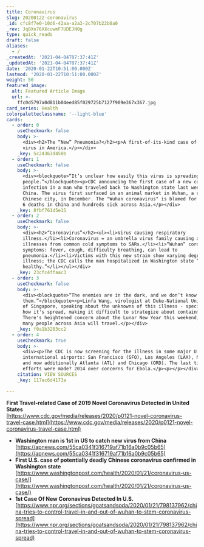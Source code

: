 ```yaml
---
title: Coronavirus
slug: 20200122-coronavirus
_id: cfc8f7e0-10d6-42aa-a2a3-2c707b22b0a0
_rev: Jq8Xn76XXcuwmF7UDEJN0g
type: quick_reads
draft: false
aliases:
  - /
_createdAt: '2021-04-04T07:37:41Z'
_updatedAt: '2021-04-04T07:37:41Z'
date: '2020-01-22T10:51:00.000Z'
lastmod: '2020-01-22T10:51:00.000Z'
weight: 50
featured_image:
  alt: Featured Article Image
  url: >-
    ffc0d5797a0d811b04eed85f029725b7127f909e367x367.jpg
card_series: Health
colorpaletteclassname: '--light-blue'
cards:
  - order: 0
    useCheckmark: false
    body: >-
      <div><h2>The “New” Pneumonia?</h2><p>A first-of-its-kind case of a deadly
      virus in America.</p></div>
    _key: 5c24363d450b
  - order: 1
    useCheckmark: false
    body: >-
      <div><blockquote>“It’s unclear how easily this virus is spreading between
      people.”</blockquote><p>CDC announcing the first case of a new coronavirus
      infection in a man who traveled back to Washington state last week from
      China. The virus first surfaced in an animal market in Wuhan, a central
      Chinese city, in December. The "Wuhan coronavirus" is blamed for at least
      6 deaths in China and hundreds sick across Asia.</p></div>
    _key: 8fbf761d5e15
  - order: 2
    useCheckmark: false
    body: >-
      <div><h2>“Coronavirus”</h2><ul><li>Virus causing respiratory
      illness.</li><li>Coronavirus = an umbrella virus family causing a range of
      illnesses from common cold symptoms to SARs.</li><li>“Wuhan” coronavirus
      symptoms: fever, cough, difficulty breathing, can lead to
      pneumonia.</li><li>Victims with this new strain show varying degree of
      illness; the CDC calls the man hospitalized in Washington state “very
      healthy.”</li></ul></div>
    _key: 23cfc4ffaac3
  - order: 3
    useCheckmark: false
    body: >-
      <div><blockquote>“The enemies are in the dark, and we don’t know
      them.”</blockquote><p>Linfa Wang, virologist at Duke-National University
      of Singapore, speaking about the unknowns of this illness - specifically
      how it's spread, making it difficult to strategize about containment.
      There's heightened concern about the Lunar New Year this weekend, when
      many people across Asia will travel.</p></div>
    _key: f0a1b3203cc2
  - order: 4
    useCheckmark: true
    body: >-
      <div><p>The CDC is now screening for the illness in some major U.S.
      international airports: San Francisco (SFO), Los Angeles (LAX), NY (JFK)
      and now additionally Atlanta (ATL) and Chicago (ORD). The last time such
      efforts were made? 2014 over concerns for Ebola.</p><p></p></div>
    citation: VIEW SOURCES
    _key: 117ac6d4173a

---
```

**First Travel-related Case of 2019 Novel Coronavirus Detected in United States**  
[https://www.cdc.gov/media/releases/2020/p0121-novel-coronavirus-travel-case.html](https://www.cdc.gov/media/releases/2020/p0121-novel-coronavirus-travel-case.html)

* **Washington man is 1st in US to catch new virus from China**  
[https://apnews.com/55ca0341f316719af71b16a0b9c05b65](https://apnews.com/55ca0341f316719af71b16a0b9c05b65)
* **First U.S. case of potentially deadly Chinese coronavirus confirmed in Washington state**  
[https://www.washingtonpost.com/health/2020/01/21/coronavirus-us-case/](https://www.washingtonpost.com/health/2020/01/21/coronavirus-us-case/)
* **1st Case Of New Coronavirus Detected In U.S.**  
[https://www.npr.org/sections/goatsandsoda/2020/01/21/798137962/china-tries-to-control-travel-in-and-out-of-wuhan-to-stem-coronavirus-spread](https://www.npr.org/sections/goatsandsoda/2020/01/21/798137962/china-tries-to-control-travel-in-and-out-of-wuhan-to-stem-coronavirus-spread)